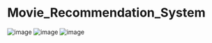 # Movie_Recommendation_System

![image](https://user-images.githubusercontent.com/90978757/207508164-cf7a9dd3-a082-45c5-a1c9-5d9325697389.png)
![image](https://user-images.githubusercontent.com/90978757/207507863-c93694e1-a83b-4a6b-a65a-389955d6af07.png)
![image](https://user-images.githubusercontent.com/90978757/207508021-72bf7b5e-55be-4043-8903-7afa61b3bc5d.png)
